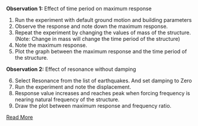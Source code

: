 **Observation 1:** Effect of time period on maximum response

1. Run the experiment with default ground motion and building parameters
2. Observe the response and note down the maximum response.
3. Repeat the experiment by changing the values of mass of the structure. (Note: Change in mass will change the time period of the structure)
4. Note the maximum response.
5. Plot the graph between the maximum response and the time period of the structure.

**Observation 2:** Effect of resonance without damping

6. Select Resonance from the list of earthquakes. And set damping to Zero
7. Run the experiment and note the displacement.
8. Response value increases and reaches peak when forcing frequency is nearing natural frequency of the structure.
9. Draw the plot between maximum response and frequency ratio.

[Read More](doc/3.manual.pdf)


